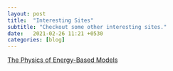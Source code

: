 ```yaml
---
layout: post
title:  "Interesting Sites"
subtitle: "Checkout some other interesting sites."
date:   2021-02-26 11:21 +0530
categories: [blog]
---
```


[The Physics of Energy-Based Models](https://physicsofebm.github.io/)  
